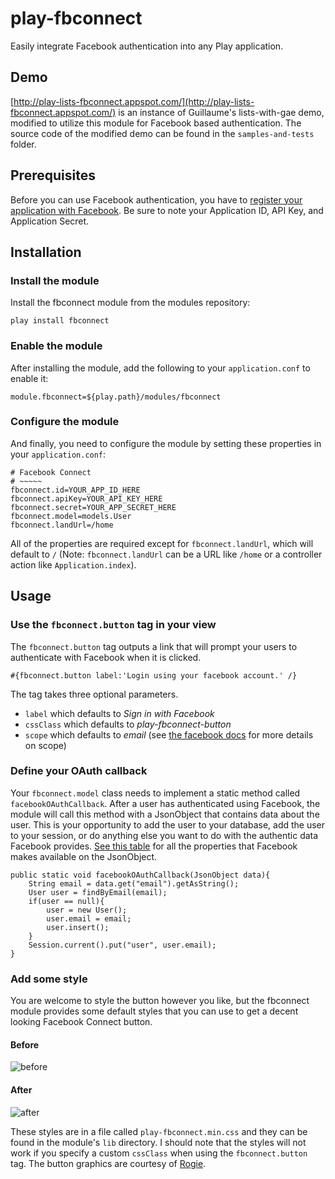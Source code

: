 # play-fbconnect

Easily integrate Facebook authentication into any Play application. 

## Demo

[http://play-lists-fbconnect.appspot.com/](http://play-lists-fbconnect.appspot.com/) is an instance of Guillaume's lists-with-gae demo, modified to utilize this module for Facebook based authentication. The source code of the modified demo can be found in the `samples-and-tests` folder.

## Prerequisites

Before you can use Facebook authentication, you have to [register your application with Facebook](http://www.facebook.com/developers/createapp.php). Be sure to note your Application ID, API Key, and Application Secret.

## Installation

### Install the module

Install the fbconnect module from the modules repository:

    play install fbconnect

### Enable the module

After installing the module, add the following to your `application.conf` to enable it:

    module.fbconnect=${play.path}/modules/fbconnect

### Configure the module

And finally, you need to configure the module by setting these properties in your `application.conf`:

    # Facebook Connect
    # ~~~~~
    fbconnect.id=YOUR_APP_ID_HERE
    fbconnect.apiKey=YOUR_API_KEY_HERE
    fbconnect.secret=YOUR_APP_SECRET_HERE
    fbconnect.model=models.User
    fbconnect.landUrl=/home

All of the properties are required except for `fbconnect.landUrl`, which will default to `/` (Note: `fbconnect.landUrl` can be a URL like `/home` or a controller action like `Application.index`).

## Usage

### Use the `fbconnect.button` tag in your view

The `fbconnect.button` tag outputs a link that will prompt your users to authenticate with Facebook when it is clicked.

	#{fbconnect.button label:'Login using your facebook account.' /}

The tag takes three optional parameters.

- `label` which defaults to *Sign in with Facebook*
- `cssClass` which defaults to *play-fbconnect-button*
- `scope` which defaults to *email* (see [the facebook docs](http://developers.facebook.com/docs/authentication/permissions) for more details on scope)

### Define your OAuth callback

Your `fbconnect.model` class needs to implement a static method called `facebookOAuthCallback`. After a user has authenticated using Facebook, the module will call this method with a JsonObject that contains data about the user. This is your opportunity to add the user to your database, add the user to your session, or do anything else you want to do with the authentic data Facebook provides. [See this table](http://developers.facebook.com/docs/reference/api/user) for all the properties that Facebook makes available on the JsonObject.

    public static void facebookOAuthCallback(JsonObject data){
        String email = data.get("email").getAsString();
        User user = findByEmail(email);
        if(user == null){
            user = new User();
            user.email = email;
            user.insert();
        }
        Session.current().put("user", user.email);
    }

### Add some style

You are welcome to style the button however you like, but the fbconnect module provides some default styles that you can use to get a decent looking Facebook Connect button.

#### Before

![before](http://play-lists-fbconnect.appspot.com/assets/images/before.jpg)

#### After

![after](http://play-lists-fbconnect.appspot.com/assets/images/after.jpg)

These styles are in a file called `play-fbconnect.min.css` and they can be found in the module's `lib` directory. I should note that the styles will not work if you specify a custom `cssClass` when using the `fbconnect.button` tag. The button graphics are courtesy of [Rogie](http://www.komodomedia.com/blog/2009/05/sign-in-with-twitter-and-facebook-buttons/).